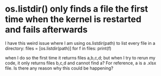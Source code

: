 
# os.listdir() only finds a file the first time when the kernel is restarted and fails afterwards

I have this weird issue where I am using os.listdir(path) to list every file in a directory:
files = [os.listdir(path)]
for f in files:
  print(f)

when I do so the first time it returns files a,b,c,d; but when I try to rerun my code, it only returns files b,c,d and cannot find a? For reference, a is a .xlsx file.
Is there any reason why this could be happening?

        